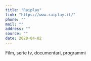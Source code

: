 ```yaml
---
title: "Raiplay"
link: "https://www.raiplay.it/"
phone: ""
mail: ""
address: ""
source: ""
date: 2020-04-02
---
```


Film, serie tv, documentari, programmi
